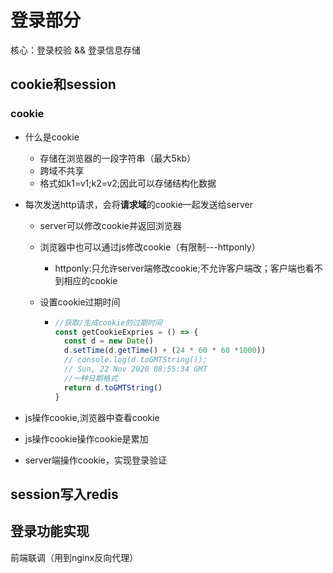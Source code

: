 # 登录部分

核心：登录校验 && 登录信息存储

## cookie和session

### cookie

- 什么是cookie

  - 存储在浏览器的一段字符串（最大5kb）
  - 跨域不共享
  - 格式如k1=v1;k2=v2;因此可以存储结构化数据
- 每次发送http请求，会将**请求域**的cookie一起发送给server
  - server可以修改cookie并返回浏览器
  - 浏览器中也可以通过js修改cookie（有限制---httponly）
    - httponly:只允许server端修改cookie;不允许客户端改；客户端也看不到相应的cookie
  
  
  
  - 设置cookie过期时间
  
    - ```javascript
      //获取/生成cookie的过期时间
      const getCookieExpries = () => {
        const d = new Date()
        d.setTime(d.getTime() + (24 * 60 * 60 *1000))
        // console.log(d.toGMTString());
        // Sun, 22 Nov 2020 08:55:34 GMT
        //一种日期格式
        return d.toGMTString()
      }
      ```
  
    
- js操作cookie,浏览器中查看cookie
- js操作cookie操作cookie是累加
- server端操作cookie，实现登录验证

## session写入redis

## 登录功能实现

前端联调（用到nginx反向代理）